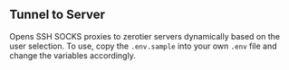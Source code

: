 Tunnel to Server
---------

Opens SSH SOCKS proxies to zerotier servers dynamically based on the user selection.  To use,
copy the `.env.sample` into your own `.env` file and change the variables accordingly.
